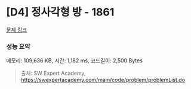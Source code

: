 # [D4] 정사각형 방 - 1861 

[문제 링크](https://swexpertacademy.com/main/code/problem/problemDetail.do?contestProbId=AV5LtJYKDzsDFAXc) 

### 성능 요약

메모리: 109,636 KB, 시간: 1,182 ms, 코드길이: 2,500 Bytes



> 출처: SW Expert Academy, https://swexpertacademy.com/main/code/problem/problemList.do